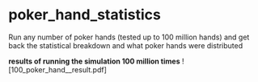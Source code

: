 # poker_hand_statistics
Run any number of poker hands (tested up to 100 million hands) and get back the statistical breakdown and what poker hands were distributed

**results of running the simulation 100 million times**
![100_poker_hand__result.pdf]

